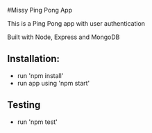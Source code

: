 #Missy Ping Pong App

This is a Ping Pong app with user authentication

Built with Node, Express and MongoDB

## Installation:

- run 'npm install'
- run app using 'npm start'

## Testing

- run 'npm test'

